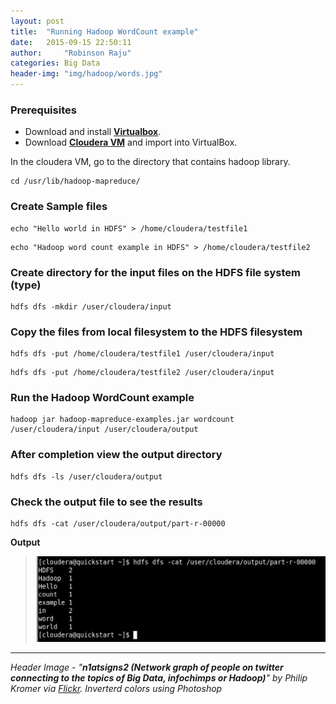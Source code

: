 ```yaml
---
layout: post
title:  "Running Hadoop WordCount example"
date:   2015-09-15 22:50:11
author:     "Robinson Raju"
categories: Big Data 
header-img: "img/hadoop/words.jpg"
---
```


### Prerequisites
* Download and install [**Virtualbox**](https://www.virtualbox.org/wiki/Downloads). 
* Download [**Cloudera VM**](http://cloudera.com/content/cloudera/en/downloads/quickstart_vms/cdh-5-4-x.html) and import into VirtualBox. 

In the cloudera VM, go to the directory that contains hadoop library. 
```
cd /usr/lib/hadoop-mapreduce/
```

### Create Sample files
```
echo "Hello world in HDFS" > /home/cloudera/testfile1
```

```
echo "Hadoop word count example in HDFS" > /home/cloudera/testfile2
```

### Create directory for the input files on the HDFS file system (type) 
```
hdfs dfs -mkdir /user/cloudera/input
```

### Copy the files from local filesystem to the HDFS filesystem 
```
hdfs dfs -put /home/cloudera/testfile1 /user/cloudera/input
```

```
hdfs dfs -put /home/cloudera/testfile2 /user/cloudera/input
```

### Run the Hadoop WordCount example
```
hadoop jar hadoop-mapreduce-examples.jar wordcount /user/cloudera/input /user/cloudera/output
```

### After completion view the output directory 
```
hdfs dfs -ls /user/cloudera/output
```

### Check the output file to see the results 
```
hdfs dfs -cat /user/cloudera/output/part-r-00000
```

**Output**

> <img src="/img/hadoop/wc-output.png" width="520"/>

---
_Header Image - "**n1atsigns2 (Network graph of people on twitter connecting to the topics of Big Data, infochimps or Hadoop)**" by Philip Kromer via [Flickr](https://flic.kr/p/8R7PyB). Inverterd colors using Photoshop_